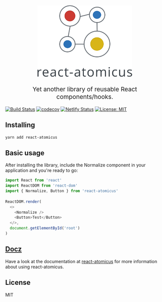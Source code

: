 <h1 align="center">
  <a target="_blank" href="https://react-atomicus.netlify.com/">
    <img src="https://raw.githubusercontent.com/w0wka91/react-atomicus/master/resources/react-atomicus-logo-vertical.svg?sanitize=true" alt="react-atomicus" title="react-atomicus" width="300" />
  </a>
</h1>
<p align="center" style="font-size: 1.2rem;">Yet another library of reusable React components/hooks.</p>

[![Build Status](https://travis-ci.org/w0wka91/react-atomicus.svg?branch=master)](https://travis-ci.org/w0wka91/react-atomicus)
[![codecov](https://codecov.io/gh/w0wka91/react-atomicus/branch/master/graph/badge.svg)](https://codecov.io/gh/w0wka91/react-atomicus)
[![Netlify Status](https://api.netlify.com/api/v1/badges/ab199962-7b9d-407d-8c4c-fec4fe2b48bd/deploy-status)](https://app.netlify.com/sites/react-atomicus/deploys)
[![License: MIT](https://img.shields.io/badge/License-MIT-yellow.svg)](https://opensource.org/licenses/MIT)

## Installing

```sh
yarn add react-atomicus
```

## Basic usage

After installing the library, include the Normalize component in your application and you're ready to go:

```js
import React from 'react'
import ReactDOM from 'react-dom'
import { Normalize, Button } from 'react-atomicus'

ReactDOM.render(
  <>
    <Normalize />
    <Button>Test</Button>
  </>,
  document.getElementById('root')
)
```

## [Docz](https://react-atomicus.netlify.com/)

Have a look at the documentation at [react-atomicus](https://react-atomicus.netlify.com/) for more information about using react-atomicus.

## License

MIT
